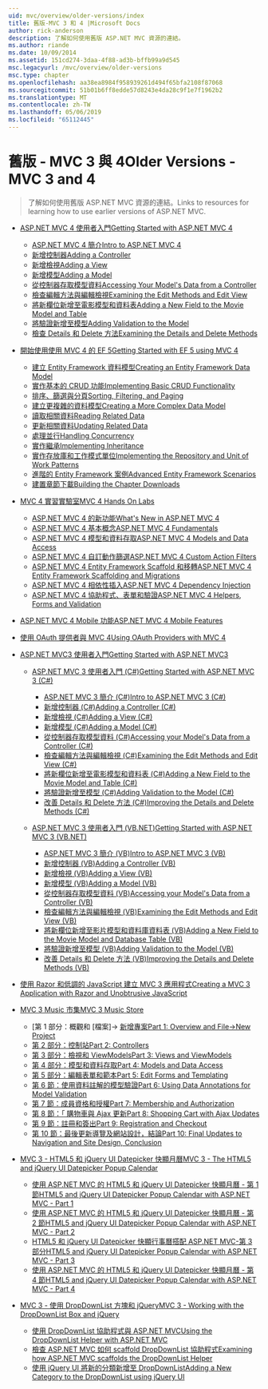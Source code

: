 ```yaml
---
uid: mvc/overview/older-versions/index
title: 舊版-MVC 3 和 4 |Microsoft Docs
author: rick-anderson
description: 了解如何使用舊版 ASP.NET MVC 資源的連結。
ms.author: riande
ms.date: 10/09/2014
ms.assetid: 151cd274-3daa-4f88-ad3b-bffb99a9d545
msc.legacyurl: /mvc/overview/older-versions
msc.type: chapter
ms.openlocfilehash: aa38ea8984f958939261d494f65bfa2108f87068
ms.sourcegitcommit: 51b01b6ff8edde57d8243e4da28c9f1e7f1962b2
ms.translationtype: MT
ms.contentlocale: zh-TW
ms.lasthandoff: 05/06/2019
ms.locfileid: "65112445"
---
```

# <a name="older-versions---mvc-3-and-4"></a><span data-ttu-id="9e95e-103">舊版 - MVC 3 與 4</span><span class="sxs-lookup"><span data-stu-id="9e95e-103">Older Versions - MVC 3 and 4</span></span>

> <span data-ttu-id="9e95e-104">了解如何使用舊版 ASP.NET MVC 資源的連結。</span><span class="sxs-lookup"><span data-stu-id="9e95e-104">Links to resources for learning how to use earlier versions of ASP.NET MVC.</span></span>

- [<span data-ttu-id="9e95e-105">ASP.NET MVC 4 使用者入門</span><span class="sxs-lookup"><span data-stu-id="9e95e-105">Getting Started with ASP.NET MVC 4</span></span>](getting-started-with-aspnet-mvc4/index.md)

    - [<span data-ttu-id="9e95e-106">ASP.NET MVC 4 簡介</span><span class="sxs-lookup"><span data-stu-id="9e95e-106">Intro to ASP.NET MVC 4</span></span>](getting-started-with-aspnet-mvc4/intro-to-aspnet-mvc-4.md)
    - [<span data-ttu-id="9e95e-107">新增控制器</span><span class="sxs-lookup"><span data-stu-id="9e95e-107">Adding a Controller</span></span>](getting-started-with-aspnet-mvc4/adding-a-controller.md)
    - [<span data-ttu-id="9e95e-108">新增檢視</span><span class="sxs-lookup"><span data-stu-id="9e95e-108">Adding a View</span></span>](getting-started-with-aspnet-mvc4/adding-a-view.md)
    - [<span data-ttu-id="9e95e-109">新增模型</span><span class="sxs-lookup"><span data-stu-id="9e95e-109">Adding a Model</span></span>](getting-started-with-aspnet-mvc4/adding-a-model.md)
    - [<span data-ttu-id="9e95e-110">從控制器存取模型資料</span><span class="sxs-lookup"><span data-stu-id="9e95e-110">Accessing Your Model's Data from a Controller</span></span>](getting-started-with-aspnet-mvc4/accessing-your-models-data-from-a-controller.md)
    - [<span data-ttu-id="9e95e-111">檢查編輯方法與編輯檢視</span><span class="sxs-lookup"><span data-stu-id="9e95e-111">Examining the Edit Methods and Edit View</span></span>](getting-started-with-aspnet-mvc4/examining-the-edit-methods-and-edit-view.md)
    - [<span data-ttu-id="9e95e-112">將新欄位新增至電影模型和資料表</span><span class="sxs-lookup"><span data-stu-id="9e95e-112">Adding a New Field to the Movie Model and Table</span></span>](getting-started-with-aspnet-mvc4/adding-a-new-field-to-the-movie-model-and-table.md)
    - [<span data-ttu-id="9e95e-113">將驗證新增至模型</span><span class="sxs-lookup"><span data-stu-id="9e95e-113">Adding Validation to the Model</span></span>](getting-started-with-aspnet-mvc4/adding-validation-to-the-model.md)
    - [<span data-ttu-id="9e95e-114">檢查 Details 和 Delete 方法</span><span class="sxs-lookup"><span data-stu-id="9e95e-114">Examining the Details and Delete Methods</span></span>](getting-started-with-aspnet-mvc4/examining-the-details-and-delete-methods.md)
- [<span data-ttu-id="9e95e-115">開始使用使用 MVC 4 的 EF 5</span><span class="sxs-lookup"><span data-stu-id="9e95e-115">Getting Started with EF 5 using MVC 4</span></span>](getting-started-with-ef-5-using-mvc-4/index.md)

    - [<span data-ttu-id="9e95e-116">建立 Entity Framework 資料模型</span><span class="sxs-lookup"><span data-stu-id="9e95e-116">Creating an Entity Framework Data Model</span></span>](getting-started-with-ef-5-using-mvc-4/creating-an-entity-framework-data-model-for-an-asp-net-mvc-application.md)
    - [<span data-ttu-id="9e95e-117">實作基本的 CRUD 功能</span><span class="sxs-lookup"><span data-stu-id="9e95e-117">Implementing Basic CRUD Functionality</span></span>](getting-started-with-ef-5-using-mvc-4/implementing-basic-crud-functionality-with-the-entity-framework-in-asp-net-mvc-application.md)
    - [<span data-ttu-id="9e95e-118">排序、篩選與分頁</span><span class="sxs-lookup"><span data-stu-id="9e95e-118">Sorting, Filtering, and Paging</span></span>](getting-started-with-ef-5-using-mvc-4/sorting-filtering-and-paging-with-the-entity-framework-in-an-asp-net-mvc-application.md)
    - [<span data-ttu-id="9e95e-119">建立更複雜的資料模型</span><span class="sxs-lookup"><span data-stu-id="9e95e-119">Creating a More Complex Data Model</span></span>](getting-started-with-ef-5-using-mvc-4/creating-a-more-complex-data-model-for-an-asp-net-mvc-application.md)
    - [<span data-ttu-id="9e95e-120">讀取相關資料</span><span class="sxs-lookup"><span data-stu-id="9e95e-120">Reading Related Data</span></span>](getting-started-with-ef-5-using-mvc-4/reading-related-data-with-the-entity-framework-in-an-asp-net-mvc-application.md)
    - [<span data-ttu-id="9e95e-121">更新相關資料</span><span class="sxs-lookup"><span data-stu-id="9e95e-121">Updating Related Data</span></span>](getting-started-with-ef-5-using-mvc-4/updating-related-data-with-the-entity-framework-in-an-asp-net-mvc-application.md)
    - [<span data-ttu-id="9e95e-122">處理並行</span><span class="sxs-lookup"><span data-stu-id="9e95e-122">Handling Concurrency</span></span>](getting-started-with-ef-5-using-mvc-4/handling-concurrency-with-the-entity-framework-in-an-asp-net-mvc-application.md)
    - [<span data-ttu-id="9e95e-123">實作繼承</span><span class="sxs-lookup"><span data-stu-id="9e95e-123">Implementing Inheritance</span></span>](getting-started-with-ef-5-using-mvc-4/implementing-inheritance-with-the-entity-framework-in-an-asp-net-mvc-application.md)
    - [<span data-ttu-id="9e95e-124">實作存放庫和工作模式單位</span><span class="sxs-lookup"><span data-stu-id="9e95e-124">Implementing the Repository and Unit of Work Patterns</span></span>](getting-started-with-ef-5-using-mvc-4/implementing-the-repository-and-unit-of-work-patterns-in-an-asp-net-mvc-application.md)
    - [<span data-ttu-id="9e95e-125">進階的 Entity Framework 案例</span><span class="sxs-lookup"><span data-stu-id="9e95e-125">Advanced Entity Framework Scenarios</span></span>](getting-started-with-ef-5-using-mvc-4/advanced-entity-framework-scenarios-for-an-mvc-web-application.md)
    - [<span data-ttu-id="9e95e-126">建置章節下載</span><span class="sxs-lookup"><span data-stu-id="9e95e-126">Building the Chapter Downloads</span></span>](getting-started-with-ef-5-using-mvc-4/building-the-ef5-mvc4-chapter-downloads.md)
- [<span data-ttu-id="9e95e-127">MVC 4 實習實驗室</span><span class="sxs-lookup"><span data-stu-id="9e95e-127">MVC 4 Hands On Labs</span></span>](hands-on-labs/index.md)

    - [<span data-ttu-id="9e95e-128">ASP.NET MVC 4 的新功能</span><span class="sxs-lookup"><span data-stu-id="9e95e-128">What's New in ASP.NET MVC 4</span></span>](hands-on-labs/whats-new-in-aspnet-mvc-4.md)
    - [<span data-ttu-id="9e95e-129">ASP.NET MVC 4 基本概念</span><span class="sxs-lookup"><span data-stu-id="9e95e-129">ASP.NET MVC 4 Fundamentals</span></span>](hands-on-labs/aspnet-mvc-4-fundamentals.md)
    - [<span data-ttu-id="9e95e-130">ASP.NET MVC 4 模型和資料存取</span><span class="sxs-lookup"><span data-stu-id="9e95e-130">ASP.NET MVC 4 Models and Data Access</span></span>](hands-on-labs/aspnet-mvc-4-models-and-data-access.md)
    - [<span data-ttu-id="9e95e-131">ASP.NET MVC 4 自訂動作篩選</span><span class="sxs-lookup"><span data-stu-id="9e95e-131">ASP.NET MVC 4 Custom Action Filters</span></span>](hands-on-labs/aspnet-mvc-4-custom-action-filters.md)
    - [<span data-ttu-id="9e95e-132">ASP.NET MVC 4 Entity Framework Scaffold 和移轉</span><span class="sxs-lookup"><span data-stu-id="9e95e-132">ASP.NET MVC 4 Entity Framework Scaffolding and Migrations</span></span>](hands-on-labs/aspnet-mvc-4-entity-framework-scaffolding-and-migrations.md)
    - [<span data-ttu-id="9e95e-133">ASP.NET MVC 4 相依性插入</span><span class="sxs-lookup"><span data-stu-id="9e95e-133">ASP.NET MVC 4 Dependency Injection</span></span>](hands-on-labs/aspnet-mvc-4-dependency-injection.md)
    - [<span data-ttu-id="9e95e-134">ASP.NET MVC 4 協助程式、表單和驗證</span><span class="sxs-lookup"><span data-stu-id="9e95e-134">ASP.NET MVC 4 Helpers, Forms and Validation</span></span>](hands-on-labs/aspnet-mvc-4-helpers-forms-and-validation.md)
- [<span data-ttu-id="9e95e-135">ASP.NET MVC 4 Mobile 功能</span><span class="sxs-lookup"><span data-stu-id="9e95e-135">ASP.NET MVC 4 Mobile Features</span></span>](aspnet-mvc-4-mobile-features.md)
- [<span data-ttu-id="9e95e-136">使用 OAuth 提供者與 MVC 4</span><span class="sxs-lookup"><span data-stu-id="9e95e-136">Using OAuth Providers with MVC 4</span></span>](using-oauth-providers-with-mvc.md)
- [<span data-ttu-id="9e95e-137">ASP.NET MVC3 使用者入門</span><span class="sxs-lookup"><span data-stu-id="9e95e-137">Getting Started with ASP.NET MVC3</span></span>](getting-started-with-aspnet-mvc3/index.md)

    - [<span data-ttu-id="9e95e-138">ASP.NET MVC 3 使用者入門 (C#)</span><span class="sxs-lookup"><span data-stu-id="9e95e-138">Getting Started with ASP.NET MVC 3 (C#)</span></span>](getting-started-with-aspnet-mvc3/cs/index.md)

        - [<span data-ttu-id="9e95e-139">ASP.NET MVC 3 簡介 (C#)</span><span class="sxs-lookup"><span data-stu-id="9e95e-139">Intro to ASP.NET MVC 3 (C#)</span></span>](getting-started-with-aspnet-mvc3/cs/intro-to-aspnet-mvc-3.md)
        - [<span data-ttu-id="9e95e-140">新增控制器 (C#)</span><span class="sxs-lookup"><span data-stu-id="9e95e-140">Adding a Controller (C#)</span></span>](getting-started-with-aspnet-mvc3/cs/adding-a-controller.md)
        - [<span data-ttu-id="9e95e-141">新增檢視 (C#)</span><span class="sxs-lookup"><span data-stu-id="9e95e-141">Adding a View (C#)</span></span>](getting-started-with-aspnet-mvc3/cs/adding-a-view.md)
        - [<span data-ttu-id="9e95e-142">新增模型 (C#)</span><span class="sxs-lookup"><span data-stu-id="9e95e-142">Adding a Model (C#)</span></span>](getting-started-with-aspnet-mvc3/cs/adding-a-model.md)
        - [<span data-ttu-id="9e95e-143">從控制器存取模型資料 (C#)</span><span class="sxs-lookup"><span data-stu-id="9e95e-143">Accessing your Model's Data from a Controller (C#)</span></span>](getting-started-with-aspnet-mvc3/cs/accessing-your-models-data-from-a-controller.md)
        - [<span data-ttu-id="9e95e-144">檢查編輯方法與編輯檢視 (C#)</span><span class="sxs-lookup"><span data-stu-id="9e95e-144">Examining the Edit Methods and Edit View (C#)</span></span>](getting-started-with-aspnet-mvc3/cs/examining-the-edit-methods-and-edit-view.md)
        - [<span data-ttu-id="9e95e-145">將新欄位新增至電影模型和資料表 (C#)</span><span class="sxs-lookup"><span data-stu-id="9e95e-145">Adding a New Field to the Movie Model and Table (C#)</span></span>](getting-started-with-aspnet-mvc3/cs/adding-a-new-field.md)
        - [<span data-ttu-id="9e95e-146">將驗證新增至模型 (C#)</span><span class="sxs-lookup"><span data-stu-id="9e95e-146">Adding Validation to the Model (C#)</span></span>](getting-started-with-aspnet-mvc3/cs/adding-validation-to-the-model.md)
        - [<span data-ttu-id="9e95e-147">改善 Details 和 Delete 方法 (C#)</span><span class="sxs-lookup"><span data-stu-id="9e95e-147">Improving the Details and Delete Methods (C#)</span></span>](getting-started-with-aspnet-mvc3/cs/improving-the-details-and-delete-methods.md)
    - [<span data-ttu-id="9e95e-148">ASP.NET MVC 3 使用者入門 (VB.NET)</span><span class="sxs-lookup"><span data-stu-id="9e95e-148">Getting Started with ASP.NET MVC 3 (VB.NET)</span></span>](getting-started-with-aspnet-mvc3/vb/index.md)

        - [<span data-ttu-id="9e95e-149">ASP.NET MVC 3 簡介 (VB)</span><span class="sxs-lookup"><span data-stu-id="9e95e-149">Intro to ASP.NET MVC 3 (VB)</span></span>](getting-started-with-aspnet-mvc3/vb/intro-to-aspnet-mvc-3.md)
        - [<span data-ttu-id="9e95e-150">新增控制器 (VB)</span><span class="sxs-lookup"><span data-stu-id="9e95e-150">Adding a Controller (VB)</span></span>](getting-started-with-aspnet-mvc3/vb/adding-a-controller.md)
        - [<span data-ttu-id="9e95e-151">新增檢視 (VB)</span><span class="sxs-lookup"><span data-stu-id="9e95e-151">Adding a View (VB)</span></span>](getting-started-with-aspnet-mvc3/vb/adding-a-view.md)
        - [<span data-ttu-id="9e95e-152">新增模型 (VB)</span><span class="sxs-lookup"><span data-stu-id="9e95e-152">Adding a Model (VB)</span></span>](getting-started-with-aspnet-mvc3/vb/adding-a-model.md)
        - [<span data-ttu-id="9e95e-153">從控制器存取模型資料 (VB)</span><span class="sxs-lookup"><span data-stu-id="9e95e-153">Accessing your Model's Data from a Controller (VB)</span></span>](getting-started-with-aspnet-mvc3/vb/accessing-your-models-data-from-a-controller.md)
        - [<span data-ttu-id="9e95e-154">檢查編輯方法與編輯檢視 (VB)</span><span class="sxs-lookup"><span data-stu-id="9e95e-154">Examining the Edit Methods and Edit View (VB)</span></span>](getting-started-with-aspnet-mvc3/vb/examining-the-edit-methods-and-edit-view.md)
        - [<span data-ttu-id="9e95e-155">將新欄位新增至影片模型和資料庫資料表 (VB)</span><span class="sxs-lookup"><span data-stu-id="9e95e-155">Adding a New Field to the Movie Model and Database Table (VB)</span></span>](getting-started-with-aspnet-mvc3/vb/adding-a-new-field.md)
        - [<span data-ttu-id="9e95e-156">將驗證新增至模型 (VB)</span><span class="sxs-lookup"><span data-stu-id="9e95e-156">Adding Validation to the Model (VB)</span></span>](getting-started-with-aspnet-mvc3/vb/adding-validation-to-the-model.md)
        - [<span data-ttu-id="9e95e-157">改善 Details 和 Delete 方法 (VB)</span><span class="sxs-lookup"><span data-stu-id="9e95e-157">Improving the Details and Delete Methods (VB)</span></span>](getting-started-with-aspnet-mvc3/vb/improving-the-details-and-delete-methods.md)
- [<span data-ttu-id="9e95e-158">使用 Razor 和低調的 JavaScript 建立 MVC 3 應用程式</span><span class="sxs-lookup"><span data-stu-id="9e95e-158">Creating a MVC 3 Application with Razor and Unobtrusive JavaScript</span></span>](creating-a-mvc-3-application-with-razor-and-unobtrusive-javascript.md)
- [<span data-ttu-id="9e95e-159">MVC 3 Music 市集</span><span class="sxs-lookup"><span data-stu-id="9e95e-159">MVC 3 Music Store</span></span>](mvc-music-store/index.md)

    - <span data-ttu-id="9e95e-160">[第 1 部分：概觀和 [檔案]-> [新增專案](mvc-music-store/mvc-music-store-part-1.md)</span><span class="sxs-lookup"><span data-stu-id="9e95e-160">[Part 1: Overview and File->New Project](mvc-music-store/mvc-music-store-part-1.md)</span></span>
    - [<span data-ttu-id="9e95e-161">第 2 部分：控制站</span><span class="sxs-lookup"><span data-stu-id="9e95e-161">Part 2: Controllers</span></span>](mvc-music-store/mvc-music-store-part-2.md)
    - [<span data-ttu-id="9e95e-162">第 3 部分：檢視和 ViewModels</span><span class="sxs-lookup"><span data-stu-id="9e95e-162">Part 3: Views and ViewModels</span></span>](mvc-music-store/mvc-music-store-part-3.md)
    - [<span data-ttu-id="9e95e-163">第 4 部分：模型和資料存取</span><span class="sxs-lookup"><span data-stu-id="9e95e-163">Part 4: Models and Data Access</span></span>](mvc-music-store/mvc-music-store-part-4.md)
    - [<span data-ttu-id="9e95e-164">第 5 部分：編輯表單和範本</span><span class="sxs-lookup"><span data-stu-id="9e95e-164">Part 5: Edit Forms and Templating</span></span>](mvc-music-store/mvc-music-store-part-5.md)
    - [<span data-ttu-id="9e95e-165">第 6 節：使用資料註解的模型驗證</span><span class="sxs-lookup"><span data-stu-id="9e95e-165">Part 6: Using Data Annotations for Model Validation</span></span>](mvc-music-store/mvc-music-store-part-6.md)
    - [<span data-ttu-id="9e95e-166">第 7 節：成員資格和授權</span><span class="sxs-lookup"><span data-stu-id="9e95e-166">Part 7: Membership and Authorization</span></span>](mvc-music-store/mvc-music-store-part-7.md)
    - [<span data-ttu-id="9e95e-167">第 8 節：「 購物車與 Ajax 更新</span><span class="sxs-lookup"><span data-stu-id="9e95e-167">Part 8: Shopping Cart with Ajax Updates</span></span>](mvc-music-store/mvc-music-store-part-8.md)
    - [<span data-ttu-id="9e95e-168">第 9 節：註冊和簽出</span><span class="sxs-lookup"><span data-stu-id="9e95e-168">Part 9: Registration and Checkout</span></span>](mvc-music-store/mvc-music-store-part-9.md)
    - [<span data-ttu-id="9e95e-169">第 10 節：最後更新導覽及網站設計，結論</span><span class="sxs-lookup"><span data-stu-id="9e95e-169">Part 10: Final Updates to Navigation and Site Design, Conclusion</span></span>](mvc-music-store/mvc-music-store-part-10.md)
- [<span data-ttu-id="9e95e-170">MVC 3 - HTML5 和 jQuery UI Datepicker 快顯月曆</span><span class="sxs-lookup"><span data-stu-id="9e95e-170">MVC 3 - The HTML5 and jQuery UI Datepicker Popup Calendar</span></span>](using-the-html5-and-jquery-ui-datepicker-popup-calendar-with-aspnet-mvc/index.md)

    - [<span data-ttu-id="9e95e-171">使用 ASP.NET MVC 的 HTML5 和 jQuery UI Datepicker 快顯月曆 - 第 1 節</span><span class="sxs-lookup"><span data-stu-id="9e95e-171">HTML5 and jQuery UI Datepicker Popup Calendar with ASP.NET MVC - Part 1</span></span>](using-the-html5-and-jquery-ui-datepicker-popup-calendar-with-aspnet-mvc/using-the-html5-and-jquery-ui-datepicker-popup-calendar-with-aspnet-mvc-part-1.md)
    - [<span data-ttu-id="9e95e-172">使用 ASP.NET MVC 的 HTML5 和 jQuery UI Datepicker 快顯月曆 - 第 2 節</span><span class="sxs-lookup"><span data-stu-id="9e95e-172">HTML5 and jQuery UI Datepicker Popup Calendar with ASP.NET MVC - Part 2</span></span>](using-the-html5-and-jquery-ui-datepicker-popup-calendar-with-aspnet-mvc/using-the-html5-and-jquery-ui-datepicker-popup-calendar-with-aspnet-mvc-part-2.md)
    - [<span data-ttu-id="9e95e-173">HTML5 和 jQuery UI Datepicker 快顯行事曆搭配 ASP.NET MVC-第 3 部分</span><span class="sxs-lookup"><span data-stu-id="9e95e-173">HTML5 and jQuery UI Datepicker Popup Calendar with ASP.NET MVC - Part 3</span></span>](using-the-html5-and-jquery-ui-datepicker-popup-calendar-with-aspnet-mvc/using-the-html5-and-jquery-ui-datepicker-popup-calendar-with-aspnet-mvc-part-3.md)
    - [<span data-ttu-id="9e95e-174">使用 ASP.NET MVC 的 HTML5 和 jQuery UI Datepicker 快顯月曆 - 第 4 節</span><span class="sxs-lookup"><span data-stu-id="9e95e-174">HTML5 and jQuery UI Datepicker Popup Calendar with ASP.NET MVC - Part 4</span></span>](using-the-html5-and-jquery-ui-datepicker-popup-calendar-with-aspnet-mvc/using-the-html5-and-jquery-ui-datepicker-popup-calendar-with-aspnet-mvc-part-4.md)
- [<span data-ttu-id="9e95e-175">MVC 3 - 使用 DropDownList 方塊和 jQuery</span><span class="sxs-lookup"><span data-stu-id="9e95e-175">MVC 3 - Working with the DropDownList Box and jQuery</span></span>](working-with-the-dropdownlist-box-and-jquery/index.md)

    - [<span data-ttu-id="9e95e-176">使用 DropDownList 協助程式與 ASP.NET MVC</span><span class="sxs-lookup"><span data-stu-id="9e95e-176">Using the DropDownList Helper with ASP.NET MVC</span></span>](working-with-the-dropdownlist-box-and-jquery/using-the-dropdownlist-helper-with-aspnet-mvc.md)
    - [<span data-ttu-id="9e95e-177">檢查 ASP.NET MVC 如何 scaffold DropDownList 協助程式</span><span class="sxs-lookup"><span data-stu-id="9e95e-177">Examining how ASP.NET MVC scaffolds the DropDownList Helper</span></span>](working-with-the-dropdownlist-box-and-jquery/examining-how-aspnet-mvc-scaffolds-the-dropdownlist-helper.md)
    - [<span data-ttu-id="9e95e-178">使用 jQuery UI 將新的分類新增至 DropDownList</span><span class="sxs-lookup"><span data-stu-id="9e95e-178">Adding a New Category to the DropDownList using jQuery UI</span></span>](working-with-the-dropdownlist-box-and-jquery/adding-a-new-category-to-the-dropdownlist-using-jquery-ui.md)
